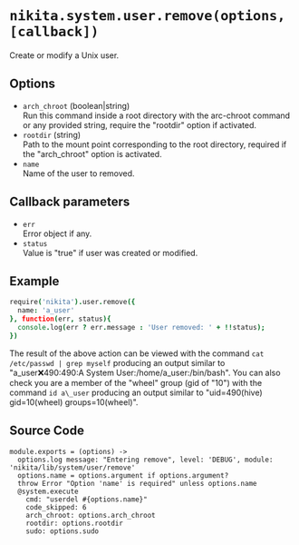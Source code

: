 
# `nikita.system.user.remove(options, [callback])`

Create or modify a Unix user.

## Options

* `arch_chroot` (boolean|string)   
  Run this command inside a root directory with the arc-chroot command or any
  provided string, require the "rootdir" option if activated.
* `rootdir` (string)   
  Path to the mount point corresponding to the root directory, required if
  the "arch_chroot" option is activated.
* `name`   
  Name of the user to removed.

## Callback parameters

* `err`   
  Error object if any.
* `status`   
  Value is "true" if user was created or modified.

## Example

```coffee
require('nikita').user.remove({
  name: 'a_user'
}, function(err, status){
  console.log(err ? err.message : 'User removed: ' + !!status);
})
```

The result of the above action can be viewed with the command
`cat /etc/passwd | grep myself` producing an output similar to
"a\_user:x:490:490:A System User:/home/a\_user:/bin/bash". You can also check
you are a member of the "wheel" group (gid of "10") with the command
`id a\_user` producing an output similar to 
"uid=490(hive) gid=10(wheel) groups=10(wheel)".

## Source Code

    module.exports = (options) ->
      options.log message: "Entering remove", level: 'DEBUG', module: 'nikita/lib/system/user/remove'
      options.name = options.argument if options.argument?
      throw Error "Option 'name' is required" unless options.name
      @system.execute
        cmd: "userdel #{options.name}"
        code_skipped: 6
        arch_chroot: options.arch_chroot
        rootdir: options.rootdir
        sudo: options.sudo
